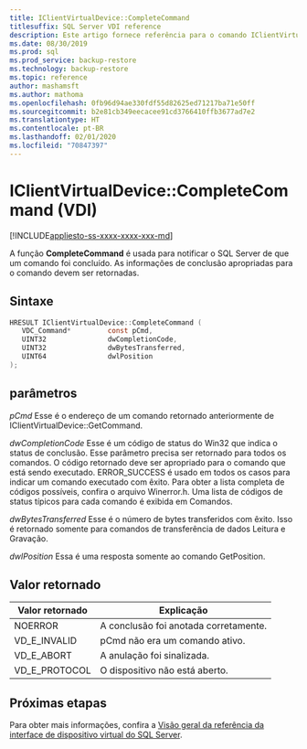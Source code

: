 ```yaml
---
title: IClientVirtualDevice::CompleteCommand
titlesuffix: SQL Server VDI reference
description: Este artigo fornece referência para o comando IClientVirtualDevice::CompleteCommand.
ms.date: 08/30/2019
ms.prod: sql
ms.prod_service: backup-restore
ms.technology: backup-restore
ms.topic: reference
author: mashamsft
ms.author: mathoma
ms.openlocfilehash: 0fb96d94ae330fdf55d82625ed71217ba71e50ff
ms.sourcegitcommit: b2e81cb349eecacee91cd3766410ffb3677ad7e2
ms.translationtype: HT
ms.contentlocale: pt-BR
ms.lasthandoff: 02/01/2020
ms.locfileid: "70847397"
---
```

# <a name="iclientvirtualdevicecompletecommand-vdi"></a>IClientVirtualDevice::CompleteCommand (VDI)

[!INCLUDE[appliesto-ss-xxxx-xxxx-xxx-md](../../../includes/appliesto-ss-xxxx-xxxx-xxx-md.md)]

A função **CompleteCommand** é usada para notificar o SQL Server de que um comando foi concluído. As informações de conclusão apropriadas para o comando devem ser retornadas.

## <a name="syntax"></a>Sintaxe

```c
HRESULT IClientVirtualDevice::CompleteCommand (
   VDC_Command*         const pCmd,
   UINT32               dwCompletionCode,
   UINT32               dwBytesTransferred,
   UINT64               dwlPosition
);
```

## <a name="parameters"></a>parâmetros

*pCmd* Esse é o endereço de um comando retornado anteriormente de IClientVirtualDevice::GetCommand.

*dwCompletionCode* Esse é um código de status do Win32 que indica o status de conclusão. Esse parâmetro precisa ser retornado para todos os comandos. O código retornado deve ser apropriado para o comando que está sendo executado. ERROR_SUCCESS é usado em todos os casos para indicar um comando executado com êxito. Para obter a lista completa de códigos possíveis, confira o arquivo Winerror.h. Uma lista de códigos de status típicos para cada comando é exibida em Comandos.

*dwBytesTransferred* Esse é o número de bytes transferidos com êxito. Isso é retornado somente para comandos de transferência de dados Leitura e Gravação.

*dwlPosition* Essa é uma resposta somente ao comando GetPosition.

## <a name="return-value"></a>Valor retornado

|Valor retornado | Explicação |
|---|---|
| NOERROR | A conclusão foi anotada corretamente. |
| VD_E_INVALID | pCmd não era um comando ativo. |
| VD_E_ABORT | A anulação foi sinalizada. |
| VD_E_PROTOCOL | O dispositivo não está aberto. |

## <a name="next-steps"></a>Próximas etapas

Para obter mais informações, confira a [Visão geral da referência da interface de dispositivo virtual do SQL Server](reference-virtual-device-interface.md).
